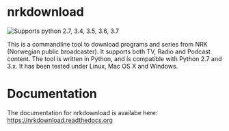 # nrkdownload
![Supports python 2.7, 3.4, 3.5, 3.6, 3.7](https://img.shields.io/badge/python-2.7%2C%203.4%2C%203.5%2C%203.6%2C%203.7-brightgreen.svg "Supported Python versions")

This is a commandline tool to download programs and series from NRK (Norwegian public broadcaster). It supports both TV, Radio and Podcast content. The tool is written in Python, and is compatible with Python 2.7 and 3.x. It has been tested under Linux, Mac OS X and Windows.

# Documentation
The documentation for nrkdownload is availabe here:
https://nrkdownload.readthedocs.org
